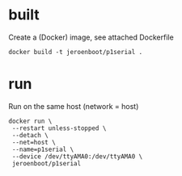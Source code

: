 # built
Create a (Docker) image, see attached Dockerfile  
```
docker build -t jeroenboot/p1serial .
```

# run
Run on the same host (network = host)  

```
docker run \
 --restart unless-stopped \
 --detach \
 --net=host \
 --name=p1serial \
 --device /dev/ttyAMA0:/dev/ttyAMA0 \
 jeroenboot/p1serial
```
